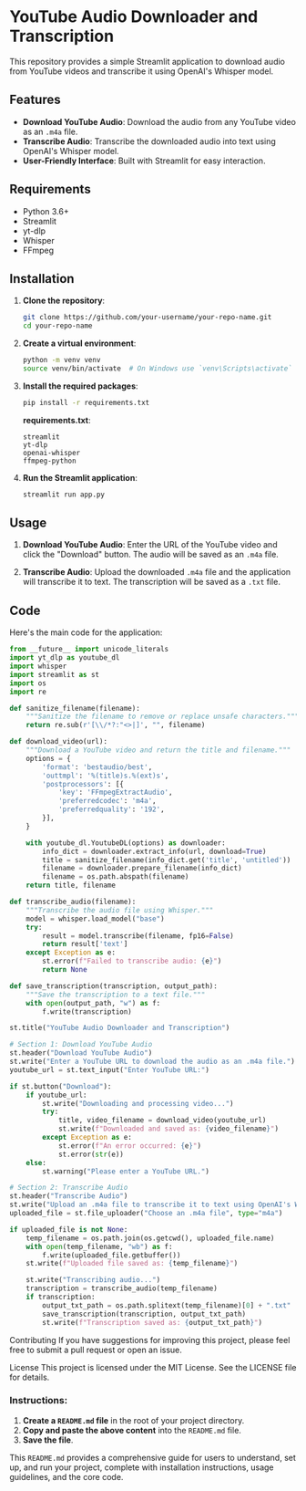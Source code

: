 # YouTube Audio Downloader and Transcription

This repository provides a simple Streamlit application to download audio from YouTube videos and transcribe it using OpenAI's Whisper model.

## Features

- **Download YouTube Audio**: Download the audio from any YouTube video as an `.m4a` file.
- **Transcribe Audio**: Transcribe the downloaded audio into text using OpenAI's Whisper model.
- **User-Friendly Interface**: Built with Streamlit for easy interaction.

## Requirements

- Python 3.6+
- Streamlit
- yt-dlp
- Whisper
- FFmpeg

## Installation

1. **Clone the repository**:

   ```bash
   git clone https://github.com/your-username/your-repo-name.git
   cd your-repo-name
   ```

2. **Create a virtual environment**:

   ```bash
   python -m venv venv
   source venv/bin/activate  # On Windows use `venv\Scripts\activate`
   ```

3. **Install the required packages**:

   ```bash
   pip install -r requirements.txt
   ```

   **requirements.txt**:

   ```text
   streamlit
   yt-dlp
   openai-whisper
   ffmpeg-python
   ```

4. **Run the Streamlit application**:
   ```bash
   streamlit run app.py
   ```

## Usage

1. **Download YouTube Audio**: Enter the URL of the YouTube video and click the "Download" button. The audio will be saved as an `.m4a` file.

2. **Transcribe Audio**: Upload the downloaded `.m4a` file and the application will transcribe it to text. The transcription will be saved as a `.txt` file.

## Code

Here's the main code for the application:

```python
from __future__ import unicode_literals
import yt_dlp as youtube_dl
import whisper
import streamlit as st
import os
import re

def sanitize_filename(filename):
    """Sanitize the filename to remove or replace unsafe characters."""
    return re.sub(r'[\\/*?:"<>|]', "", filename)

def download_video(url):
    """Download a YouTube video and return the title and filename."""
    options = {
        'format': 'bestaudio/best',
        'outtmpl': '%(title)s.%(ext)s',
        'postprocessors': [{
            'key': 'FFmpegExtractAudio',
            'preferredcodec': 'm4a',
            'preferredquality': '192',
        }],
    }

    with youtube_dl.YoutubeDL(options) as downloader:
        info_dict = downloader.extract_info(url, download=True)
        title = sanitize_filename(info_dict.get('title', 'untitled'))
        filename = downloader.prepare_filename(info_dict)
        filename = os.path.abspath(filename)
    return title, filename

def transcribe_audio(filename):
    """Transcribe the audio file using Whisper."""
    model = whisper.load_model("base")
    try:
        result = model.transcribe(filename, fp16=False)
        return result['text']
    except Exception as e:
        st.error(f"Failed to transcribe audio: {e}")
        return None

def save_transcription(transcription, output_path):
    """Save the transcription to a text file."""
    with open(output_path, "w") as f:
        f.write(transcription)

st.title("YouTube Audio Downloader and Transcription")

# Section 1: Download YouTube Audio
st.header("Download YouTube Audio")
st.write("Enter a YouTube URL to download the audio as an .m4a file.")
youtube_url = st.text_input("Enter YouTube URL:")

if st.button("Download"):
    if youtube_url:
        st.write("Downloading and processing video...")
        try:
            title, video_filename = download_video(youtube_url)
            st.write(f"Downloaded and saved as: {video_filename}")
        except Exception as e:
            st.error(f"An error occurred: {e}")
            st.error(str(e))
    else:
        st.warning("Please enter a YouTube URL.")

# Section 2: Transcribe Audio
st.header("Transcribe Audio")
st.write("Upload an .m4a file to transcribe it to text using OpenAI's Whisper model.")
uploaded_file = st.file_uploader("Choose an .m4a file", type="m4a")

if uploaded_file is not None:
    temp_filename = os.path.join(os.getcwd(), uploaded_file.name)
    with open(temp_filename, "wb") as f:
        f.write(uploaded_file.getbuffer())
    st.write(f"Uploaded file saved as: {temp_filename}")

    st.write("Transcribing audio...")
    transcription = transcribe_audio(temp_filename)
    if transcription:
        output_txt_path = os.path.splitext(temp_filename)[0] + ".txt"
        save_transcription(transcription, output_txt_path)
        st.write(f"Transcription saved as: {output_txt_path}")
```

Contributing
If you have suggestions for improving this project, please feel free to submit a pull request or open an issue.

License
This project is licensed under the MIT License. See the LICENSE file for details.

### Instructions:

1. **Create a `README.md` file** in the root of your project directory.
2. **Copy and paste the above content** into the `README.md` file.
3. **Save the file**.

This `README.md` provides a comprehensive guide for users to understand, set up, and run your project, complete with installation instructions, usage guidelines, and the core code.
